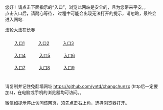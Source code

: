您好！请点击下面指示的“入口”，浏览此网站是安全的，且为您带来平安。。 <br/>
点击入口后，请耐心等待， 过程中可能会出现无法打开的提示，请忽略，最终会进入网站. </br>

法轮大法在长春<br/>
<div style="padding:10px"><a style="margin:20px" target="_blank" href="https://d3d5ie3uhkvgow.cloudfront.net/2Qpsp?fopavhq" id="ccLink1" rel="nofollow">入口1</a> <a target="_blank" style="margin:20px" href="https://dv9nwp1npsi4w.cloudfront.net/2Qpsp?usbwtfhv" id="ccLink2" rel="nofollow">入口2</a> <a style="margin:20px" target="_blank" href="https://d1iqc61xk5u2r8.cloudfront.net/2Qpsp?fhnkxx" id="ccLink3" rel="nofollow">入口3</a></div>

<div style="padding:10px" ><a style="margin:20px" target="_blank" href="https://d3d5ie3uhkvgow.cloudfront.net/2Qpsp?fopavhq" id="ccLink4" rel="nofollow">入口4</a> <a style="margin:20px" href="https://dv9nwp1npsi4w.cloudfront.net/2Qpsp?usbwtfhv" target="_blank" id="ccLink5" rel="nofollow">入口5</a> <a style="margin:20px" href="https://d1iqc61xk5u2r8.cloudfront.net/2Qpsp?fhnkxx" target="_blank" id="ccLink6" rel="nofollow">入口6</a></div>

<div style="padding:10px"><a style="margin:20px" target="_blank" href="https://d3d5ie3uhkvgow.cloudfront.net/2Qpsp?fopavhq" id="ccLink7" rel="nofollow">入口7</a> <a style="margin:20px" href="https://dv9nwp1npsi4w.cloudfront.net/2Qpsp?usbwtfhv" target="_blank" id="ccLink8" rel="nofollow">入口8</a> <a style="margin:20px" target="_blank" href="https://d1iqc61xk5u2r8.cloudfront.net/2Qpsp?fhnkxx" id="ccLink9" rel="nofollow">入口9</a></div>

<br/>



请复制并记住免翻墙网址 https://github.com/yntd/changchunzx (http后一定要加s)，在电脑或手机的浏览器均可访问。。<br/>

微信如提示停止访问该网页，须先点击右上角，选择浏览器打开。
